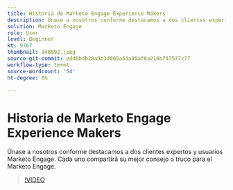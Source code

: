 ```yaml
---
title: Historia de Marketo Engage Experience Makers
description: Únase a nosotros conforme destacamos a dos clientes expertos y usuarios Marketo Engage. Cada uno compartirá su mejor consejo o truco para el Marketo Engage.
solution: Marketo Engage
role: User
level: Beginner
kt: 9767
thumbnail: 340592.jpeg
source-git-commit: edd0bdb28a9b3d065a64a95af6a216b747577c77
workflow-type: tm+mt
source-wordcount: '54'
ht-degree: 0%

---
```


# Historia de Marketo Engage Experience Makers

Únase a nosotros conforme destacamos a dos clientes expertos y usuarios Marketo Engage. Cada uno compartirá su mejor consejo o truco para el Marketo Engage.

>[!VIDEO](https://video.tv.adobe.com/v/340592/?quality=12&learn=on)
